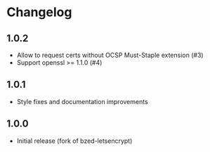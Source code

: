 # Changelog

## 1.0.2
* Allow to request certs without OCSP Must-Staple extension (#3)
* Support openssl >= 1.1.0 (#4)

## 1.0.1
* Style fixes and documentation improvements

## 1.0.0
* Initial release (fork of bzed-letsencrypt)
